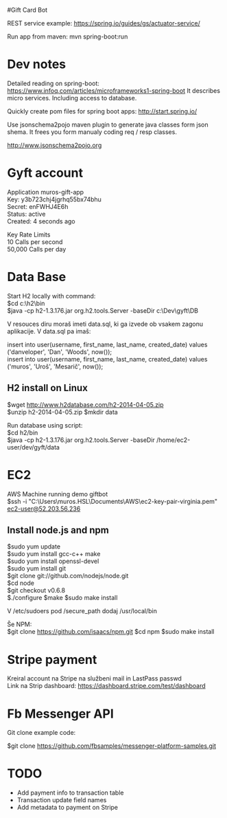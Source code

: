 #Gift Card Bot

REST service example: https://spring.io/guides/gs/actuator-service/

Run app from maven: mvn spring-boot:run

# Dev notes

Detailed reading on spring-boot: https://www.infoq.com/articles/microframeworks1-spring-boot
It describes micro services. Including access to database.

Quickly create pom files for spring boot apps: http://start.spring.io/

Use jsonschema2pojo maven plugin to generate java classes form json shema.
It frees you form manualy coding req / resp classes.

http://www.jsonschema2pojo.org

# Gyft account

Application muros-gift-app  
Key: y3b723chj4jgrhq55bx74bhu  
Secret: enFWHJ4E6h   
Status: active  
Created: 4 seconds ago  

Key Rate Limits  
10	Calls per second  
50,000	Calls per day  

# Data Base
Start H2 locally with command:  
$cd c:\h2\bin  
$java -cp h2-1.3.176.jar org.h2.tools.Server -baseDir c:\Dev\gyft\DB

V resouces diru moraš imeti data.sql, ki ga izvede ob vsakem zagonu aplikacije.
V data.sql pa imaš:  

insert into user(username, first_name, last_name, created_date) values ('danveloper', 'Dan', 'Woods', now());  
insert into user(username, first_name, last_name, created_date) values ('muros', 'Uroš', 'Mesarič', now());

## H2 install on Linux
$wget http://www.h2database.com/h2-2014-04-05.zip  
$unzip h2-2014-04-05.zip
$mkdir data

Run database using script:  
$cd h2/bin    
$java -cp h2-1.3.176.jar org.h2.tools.Server -baseDir /home/ec2-user/dev/gyft/data

# EC2
AWS Machine running demo giftbot  
$ssh -i "C:\Users\muros.HSL\Documents\AWS\ec2-key-pair-virginia.pem" ec2-user@52.203.56.236

## Install node.js and npm
$sudo yum update  
$sudo yum install gcc-c++ make  
$sudo yum install openssl-devel  
$sudo yum install git  
$git clone git://github.com/nodejs/node.git  
$cd node  
$git checkout v0.6.8  
$./configure
$make
$sudo make install

V /etc/sudoers pod /secure_path dodaj /usr/local/bin

Še NPM:  
$git clone https://github.com/isaacs/npm.git
$cd npm
$sudo make install  

# Stripe payment
Kreiral account na Stripe na službeni mail in LastPass passwd  
Link na Strip dashboard: 
https://dashboard.stripe.com/test/dashboard

# Fb Messenger API
Git clone example code:

$git clone https://github.com/fbsamples/messenger-platform-samples.git  

# TODO
* Add payment info to transaction table
* Transaction update field names
* Add metadata to payment on Stripe